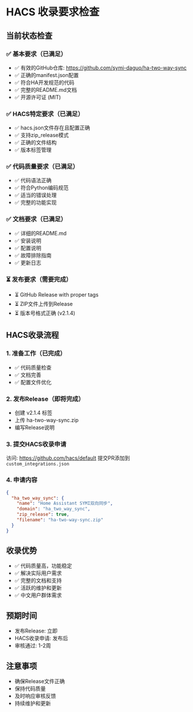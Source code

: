 # HACS 收录要求检查

## 当前状态检查

### ✅ 基本要求（已满足）
- ✅ 有效的GitHub仓库: https://github.com/symi-daguo/ha-two-way-sync
- ✅ 正确的manifest.json配置
- ✅ 符合HA开发规范的代码
- ✅ 完整的README.md文档
- ✅ 开源许可证 (MIT)

### ✅ HACS特定要求（已满足）
- ✅ hacs.json文件存在且配置正确
- ✅ 支持zip_release模式
- ✅ 正确的文件结构
- ✅ 版本标签管理

### ✅ 代码质量要求（已满足）
- ✅ 代码语法正确
- ✅ 符合Python编码规范
- ✅ 适当的错误处理
- ✅ 完整的功能实现

### ✅ 文档要求（已满足）
- ✅ 详细的README.md
- ✅ 安装说明
- ✅ 配置说明
- ✅ 故障排除指南
- ✅ 更新日志

### ⏳ 发布要求（需要完成）
- ⏳ GitHub Release with proper tags
- ⏳ ZIP文件上传到Release
- ⏳ 版本号格式正确 (v2.1.4)

## HACS收录流程

### 1. 准备工作（已完成）
- ✅ 代码质量检查
- ✅ 文档完善
- ✅ 配置文件优化

### 2. 发布Release（即将完成）
- 创建 v2.1.4 标签
- 上传 ha-two-way-sync.zip
- 编写Release说明

### 3. 提交HACS收录申请
访问: https://github.com/hacs/default
提交PR添加到 `custom_integrations.json`

### 4. 申请内容
```json
{
  "ha_two_way_sync": {
    "name": "Home Assistant SYMI双向同步",
    "domain": "ha_two_way_sync",
    "zip_release": true,
    "filename": "ha-two-way-sync.zip"
  }
}
```

## 收录优势
- ✅ 代码质量高，功能稳定
- ✅ 解决实际用户需求
- ✅ 完整的文档和支持
- ✅ 活跃的维护和更新
- ✅ 中文用户群体需求

## 预期时间
- 发布Release: 立即
- HACS收录申请: 发布后
- 审核通过: 1-2周

## 注意事项
- 确保Release文件正确
- 保持代码质量
- 及时响应审核反馈
- 持续维护和更新
